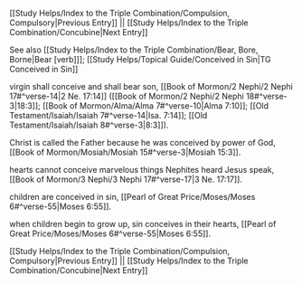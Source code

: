 [[Study Helps/Index to the Triple Combination/Compulsion, Compulsory|Previous Entry]]  ||  [[Study Helps/Index to the Triple Combination/Concubine|Next Entry]]

 See also [[Study Helps/Index to the Triple Combination/Bear, Bore, Borne|Bear [verb]]]; [[Study Helps/Topical Guide/Conceived in Sin|TG Conceived in Sin]]

 virgin shall conceive and shall bear son, [[Book of Mormon/2 Nephi/2 Nephi 17#^verse-14|2 Ne. 17:14]] ([[Book of Mormon/2 Nephi/2 Nephi 18#^verse-3|18:3]]; [[Book of Mormon/Alma/Alma 7#^verse-10|Alma 7:10]]; [[Old Testament/Isaiah/Isaiah 7#^verse-14|Isa. 7:14]]; [[Old Testament/Isaiah/Isaiah 8#^verse-3|8:3]]).

 Christ is called the Father because he was conceived by power of God, [[Book of Mormon/Mosiah/Mosiah 15#^verse-3|Mosiah 15:3]].

 hearts cannot conceive marvelous things Nephites heard Jesus speak, [[Book of Mormon/3 Nephi/3 Nephi 17#^verse-17|3 Ne. 17:17]].

 children are conceived in sin, [[Pearl of Great Price/Moses/Moses 6#^verse-55|Moses 6:55]].

 when children begin to grow up, sin conceives in their hearts, [[Pearl of Great Price/Moses/Moses 6#^verse-55|Moses 6:55]].

[[Study Helps/Index to the Triple Combination/Compulsion, Compulsory|Previous Entry]]  ||  [[Study Helps/Index to the Triple Combination/Concubine|Next Entry]]